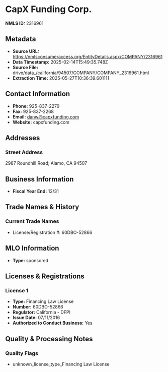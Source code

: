 # CapX Funding Corp.

**NMLS ID:** 2316961

## Metadata
- **Source URL:** https://nmlsconsumeraccess.org/EntityDetails.aspx/COMPANY/2316961
- **Data Timestamp:** 2025-02-14T15:49:35.748Z
- **Source File:** drive/data_/california/94507/COMPANY/COMPANY_2316961.html
- **Extraction Time:** 2025-05-27T10:36:39.601111

## Contact Information
- **Phone:** 925-837-2279
- **Fax:** 925-837-2268
- **Email:** danw@capxfunding.com
- **Website:** capxfunding.com

## Addresses
### Street Address
2987 Roundhill Road; Alamo, CA 94507

## Business Information
- **Fiscal Year End:** 12/31

## Trade Names & History
### Current Trade Names
- License/Registration #: 60DBO-52866

## MLO Information
- **Type:** sponsored

## Licenses & Registrations

### License 1
- **Type:** Financing Law License
- **Number:** 60DBO-52866
- **Regulator:** California - DFPI
- **Issue Date:** 07/11/2016
- **Authorized to Conduct Business:** Yes

## Quality & Processing Notes
### Quality Flags
- unknown_license_type_Financing Law License
